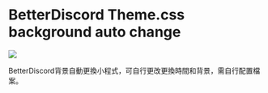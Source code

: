 <h1>BetterDiscord Theme.css background auto change</h1>
<img src=https://img.shields.io/badge/c++-c11-blue.svg>
<p>BetterDiscord背景自動更換小程式，可自行更改更換時間和背景，需自行配置檔案。</p>
